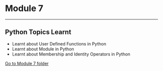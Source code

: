 # Module 7
---
## Python Topics Learnt
<!-- UL -->
* Learnt about User Defined Functions in Python
* Learnt about Module in Python
* Learnt about Membership and Identity Operators in Python

[Go to Module 7 folder](https://github.com/ankurk10/SIG-Python-Work/tree/main/Module7 "Go to Module 7")

